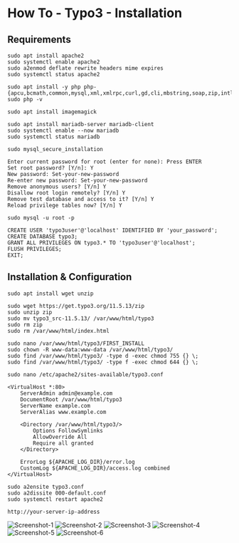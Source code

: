 # How To - Typo3 - Installation

## Requirements

```
sudo apt install apache2
sudo systemctl enable apache2
sudo a2enmod deflate rewrite headers mime expires
sudo systemctl status apache2
```

```
sudo apt install -y php php-{apcu,bcmath,common,mysql,xml,xmlrpc,curl,gd,cli,mbstring,soap,zip,intl,json}
sudo php -v
```             

```
sudo apt install imagemagick
```

```
sudo apt install mariadb-server mariadb-client
sudo systemctl enable --now mariadb
sudo systemctl status mariadb
```

```
sudo mysql_secure_installation

Enter current password for root (enter for none): Press ENTER
Set root password? [Y/n]: Y
New password: Set-your-new-password
Re-enter new password: Set-your-new-password
Remove anonymous users? [Y/n] Y
Disallow root login remotely? [Y/n] Y
Remove test database and access to it? [Y/n] Y
Reload privilege tables now? [Y/n] Y
```

```
sudo mysql -u root -p

CREATE USER 'typo3user'@'localhost' IDENTIFIED BY 'your_password';
CREATE DATABASE typo3;
GRANT ALL PRIVILEGES ON typo3.* TO 'typo3user'@'localhost';
FLUSH PRIVILEGES;
EXIT;
```

## Installation & Configuration

```
sudo apt install wget unzip
```

```
sudo wget https://get.typo3.org/11.5.13/zip
sudo unzip zip
sudo mv typo3_src-11.5.13/ /var/www/html/typo3
sudo rm zip
sudo rm /var/www/html/index.html
```

```
sudo nano /var/www/html/typo3/FIRST_INSTALL
sudo chown -R www-data:www-data /var/www/html/typo3/
sudo find /var/www/html/typo3/ -type d -exec chmod 755 {} \;
sudo find /var/www/html/typo3/ -type f -exec chmod 644 {} \;
```

```
sudo nano /etc/apache2/sites-available/typo3.conf
```

```
<VirtualHost *:80>
	ServerAdmin admin@example.com
	DocumentRoot /var/www/html/typo3
	ServerName example.com
	ServerAlias www.example.com
	
	<Directory /var/www/html/typo3/>
		Options FollowSymlinks
		AllowOverride All
		Require all granted
	</Directory>
	
	ErrorLog ${APACHE_LOG_DIR}/error.log
	CustomLog ${APACHE_LOG_DIR}/access.log combined
</VirtualHost>
```

```
sudo a2ensite typo3.conf
sudo a2dissite 000-default.conf
sudo systemctl restart apache2
```

```
http://your-server-ip-address
```

![Screenshot-1](/files/typo3_install_1.jpg)
![Screenshot-2](/files/typo3_install_2.jpg)
![Screenshot-3](/files/typo3_install_3.jpg)
![Screenshot-4](/files/typo3_install_4.jpg)
![Screenshot-5](/files/typo3_install_5.jpg)
![Screenshot-6](/files/typo3_install_6.jpg)